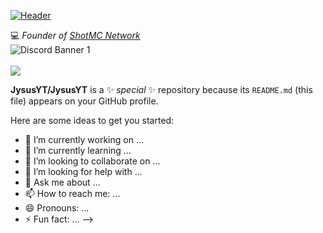 [![Header](https://i.imgur.com/H27so1j.png)](https://www.youtube.com/channel/UCThgylWXZF5YvSZLI5-nWLg)


:computer: _Founder of [ShotMC Network](https://discord.gg/Z5CFdkSgBs)_
<br>
![Discord Banner 1](https://discordapp.com/api/guilds/843863276567003190/widget.png?style=banner1)
<br>
<br>
![](https://discord-md-badge.vercel.app/api/shield/785588021357051925)

**JysusYT/JysusYT** is a ✨ _special_ ✨ repository because its `README.md` (this file) appears on your GitHub profile.

Here are some ideas to get you started:

- 🔭 I’m currently working on ...
- 🌱 I’m currently learning ...
- 👯 I’m looking to collaborate on ...
- 🤔 I’m looking for help with ...
- 💬 Ask me about ...
- 📫 How to reach me: ...
- 😄 Pronouns: ...
- ⚡ Fun fact: ...
-->
